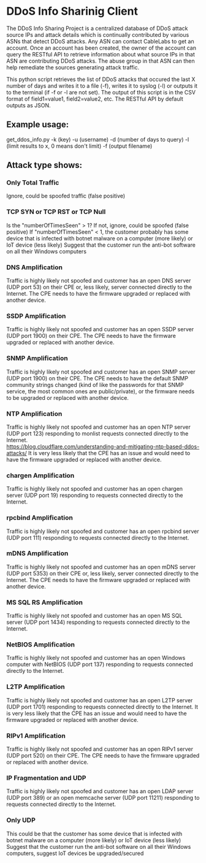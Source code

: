 # DDoS Info Sharinig Client
The DDoS Info Sharing Project is a centralized database of DDoS attack source IPs and attack details which is continually contributed by various ASNs that detect DDoS attacks.  Any ASN can contact CableLabs to get an account.  Once an account has been created, the owner of the account can query the RESTful API to retrieve information about what source IPs in that ASN are contributing DDoS attacks.  The abuse group in that ASN can then help remediate the sources generating attack traffic.

This python script retrieves the list of DDoS attacks that occured the last X number of days and writes it to a file (-f), writes it to syslog (-l) or outputs it to the terminal (if -f or -l are not set).
The output of this script is in the CSV format of field1=value1, field2=value2, etc.  The RESTful API by default outputs as JSON.

## Example usage:
get_ddos_info.py -k (key) -u (username) -d (number of days to query) -l (limit results to x, 0 means don't limit) -f (output filename)

## Attack type shows:
### Only Total Traffic
Ignore, could be spoofed traffic (false positive)
### TCP SYN or TCP RST or TCP Null
Is the "numberOfTimesSeen" > 1?
If not, ignore, could be spoofed (false positive)
If "numberOfTimesSeen" < 1, the customer probably has some device that is infected with botnet malware on a computer (more likely) or IoT device (less likely)
Suggest that the customer run the anti-bot software on all their Windows computers
### DNS Amplification
Traffic is highly likely not spoofed and customer has an open DNS server (UDP port 53) on their CPE or, less likely, server connected directly to the Internet.  The CPE needs to have the firmware upgraded or replaced with another device. 
### SSDP Amplification
Traffic is highly likely not spoofed and customer has an open SSDP server (UDP port 1900) on their CPE.  The CPE needs to have the firmware upgraded or replaced with another device.
### SNMP Amplification
Traffic is highly likely not spoofed and customer has an open SNMP server (UDP port 1900) on their CPE.  The CPE needs to have the default SNMP community strings changed (kind of like the passwords for that SNMP service, the most common ones are public/private), or the firmware needs to be upgraded or replaced with another device.
### NTP Amplification
Traffic is highly likely not spoofed and customer has an open NTP server (UDP port 123) responding to monlist requests connected directly to the Internet.  
https://blog.cloudflare.com/understanding-and-mitigating-ntp-based-ddos-attacks/
It is very less likely that the CPE has an issue and would need to have the firmware upgraded or replaced with another device.
### chargen Amplification
Traffic is highly likely not spoofed and customer has an open chargen server (UDP port 19) responding to requests connected directly to the Internet.  
### rpcbind Amplification
Traffic is highly likely not spoofed and customer has an open rpcbind server (UDP port 111) responding to requests connected directly to the Internet.  
### mDNS Amplification
Traffic is highly likely not spoofed and customer has an open mDNS server (UDP port 5353) on their CPE or, less likely, server connected directly to the Internet.  The CPE needs to have the firmware upgraded or replaced with another device. 
### MS SQL RS Amplification
Traffic is highly likely not spoofed and customer has an open MS SQL server (UDP port 1434) responding to requests connected directly to the Internet.
### NetBIOS Amplification
Traffic is highly likely not spoofed and customer has an open Windows computer with NetBIOS (UDP port 137) responding to requests connected directly to the Internet.
### L2TP Amplification
Traffic is highly likely not spoofed and customer has an open L2TP server (UDP port 1701) responding to requests connected directly to the Internet.
It is very less likely that the CPE has an issue and would need to have the firmware upgraded or replaced with another device.
### RIPv1 Amplification
Traffic is highly likely not spoofed and customer has an open RIPv1 server (UDP port 520) on their CPE.  The CPE needs to have the firmware upgraded or replaced with another device. 
### IP Fragmentation and UDP
Traffic is highly likely not spoofed and customer has an open LDAP server (UDP port 389) or an open memcache server (UDP port 11211) responding to requests connected directly to the Internet.
### Only UDP
This could be that the customer has some device that is infected with botnet malware on a computer (more likely) or IoT device (less likely)
Suggest that the customer run the anti-bot software on all their Windows computers, suggest IoT devices be upgraded/secured
